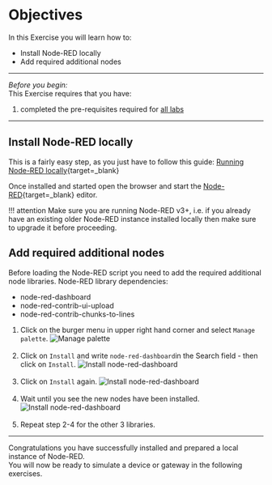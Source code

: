 # Objectives
In this Exercise you will learn how to:

* Install Node-RED locally
* Add required additional nodes

---
*Before you begin:*  
This Exercise requires that you have:

1. completed the pre-requisites required for [all labs](../prereqs)
 
---
##  Install Node-RED locally

This is a fairly easy step, as you just have to follow this guide:
[Running Node-RED locally](https://nodered.org/docs/getting-started/local){target=_blank}</br>

Once installed and started open the browser and start the [Node-RED](http://localhost:1880/){target=_blank} editor.</br>

!!! attention
    Make sure you are running Node-RED v3+, i.e. if you already have an existing older Node-RED instance installed locally then make sure to upgrade it before proceeding.


##  Add required additional nodes

Before loading the Node-RED script you need to add the required additional node libraries.
Node-RED library dependencies:</br>
- node-red-dashboard</br>
- node-red-contrib-ui-upload</br>
- node-red-contrib-chunks-to-lines</br>

1. Click on the burger menu in upper right hand corner and select `Manage palette`.
![Manage palette](/img/monitor_nodered_csv_importer_1.0/Setup_01.png)</br></br>
2. Click on `Install` and write `node-red-dashboard`in the Search field - then click on `Install`.
![Install node-red-dashboard](/img/monitor_nodered_csv_importer_1.0/Setup_02.png)</br></br>
3. Click on `Install` again.
![Install node-red-dashboard](/img/monitor_nodered_csv_importer_1.0/Setup_03.png)</br></br>
4. Wait until you see the new nodes have been installed.
![Install node-red-dashboard](/img/monitor_nodered_csv_importer_1.0/Setup_04.png)</br></br>
5. Repeat step 2-4 for the other 3 libraries.


---
Congratulations you have successfully installed and prepared a local instance of Node-RED.</br>
You will now be ready to simulate a device or gateway in the following exercises.
